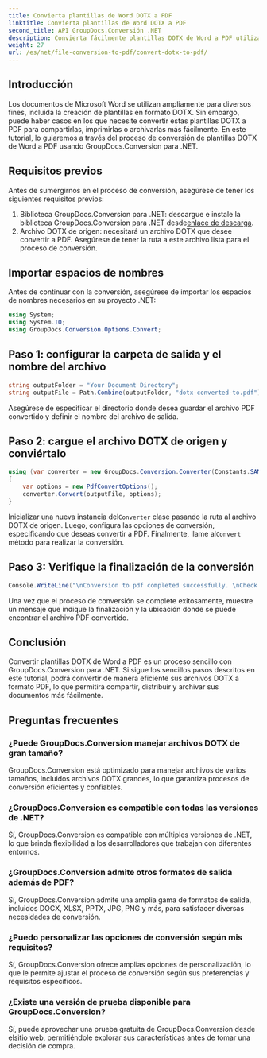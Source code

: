 ```yaml
---
title: Convierta plantillas de Word DOTX a PDF
linktitle: Convierta plantillas de Word DOTX a PDF
second_title: API GroupDocs.Conversión .NET
description: Convierta fácilmente plantillas DOTX de Word a PDF utilizando GroupDocs.Conversion para .NET. Simplifique sus tareas de gestión de documentos.
weight: 27
url: /es/net/file-conversion-to-pdf/convert-dotx-to-pdf/
---
```

## Introducción
Los documentos de Microsoft Word se utilizan ampliamente para diversos fines, incluida la creación de plantillas en formato DOTX. Sin embargo, puede haber casos en los que necesite convertir estas plantillas DOTX a PDF para compartirlas, imprimirlas o archivarlas más fácilmente. En este tutorial, lo guiaremos a través del proceso de conversión de plantillas DOTX de Word a PDF usando GroupDocs.Conversion para .NET.
## Requisitos previos
Antes de sumergirnos en el proceso de conversión, asegúrese de tener los siguientes requisitos previos:
1.  Biblioteca GroupDocs.Conversion para .NET: descargue e instale la biblioteca GroupDocs.Conversion para .NET desde[enlace de descarga](https://releases.groupdocs.com/conversion/net/).
2. Archivo DOTX de origen: necesitará un archivo DOTX que desee convertir a PDF. Asegúrese de tener la ruta a este archivo lista para el proceso de conversión.

## Importar espacios de nombres
Antes de continuar con la conversión, asegúrese de importar los espacios de nombres necesarios en su proyecto .NET:
```csharp
using System;
using System.IO;
using GroupDocs.Conversion.Options.Convert;
```

## Paso 1: configurar la carpeta de salida y el nombre del archivo
```csharp
string outputFolder = "Your Document Directory";
string outputFile = Path.Combine(outputFolder, "dotx-converted-to.pdf");
```
Asegúrese de especificar el directorio donde desea guardar el archivo PDF convertido y definir el nombre del archivo de salida.
## Paso 2: cargue el archivo DOTX de origen y conviértalo
```csharp
using (var converter = new GroupDocs.Conversion.Converter(Constants.SAMPLE_DOTX))
{
    var options = new PdfConvertOptions();
    converter.Convert(outputFile, options);
}
```
 Inicializar una nueva instancia del`Converter` clase pasando la ruta al archivo DOTX de origen. Luego, configura las opciones de conversión, especificando que deseas convertir a PDF. Finalmente, llame al`Convert` método para realizar la conversión.
## Paso 3: Verifique la finalización de la conversión
```csharp
Console.WriteLine("\nConversion to pdf completed successfully. \nCheck output in {0}", outputFolder);
```
Una vez que el proceso de conversión se complete exitosamente, muestre un mensaje que indique la finalización y la ubicación donde se puede encontrar el archivo PDF convertido.

## Conclusión
Convertir plantillas DOTX de Word a PDF es un proceso sencillo con GroupDocs.Conversion para .NET. Si sigue los sencillos pasos descritos en este tutorial, podrá convertir de manera eficiente sus archivos DOTX a formato PDF, lo que permitirá compartir, distribuir y archivar sus documentos más fácilmente.
## Preguntas frecuentes
### ¿Puede GroupDocs.Conversion manejar archivos DOTX de gran tamaño?
GroupDocs.Conversion está optimizado para manejar archivos de varios tamaños, incluidos archivos DOTX grandes, lo que garantiza procesos de conversión eficientes y confiables.
### ¿GroupDocs.Conversion es compatible con todas las versiones de .NET?
Sí, GroupDocs.Conversion es compatible con múltiples versiones de .NET, lo que brinda flexibilidad a los desarrolladores que trabajan con diferentes entornos.
### ¿GroupDocs.Conversion admite otros formatos de salida además de PDF?
Sí, GroupDocs.Conversion admite una amplia gama de formatos de salida, incluidos DOCX, XLSX, PPTX, JPG, PNG y más, para satisfacer diversas necesidades de conversión.
### ¿Puedo personalizar las opciones de conversión según mis requisitos?
Sí, GroupDocs.Conversion ofrece amplias opciones de personalización, lo que le permite ajustar el proceso de conversión según sus preferencias y requisitos específicos.
### ¿Existe una versión de prueba disponible para GroupDocs.Conversion?
 Sí, puede aprovechar una prueba gratuita de GroupDocs.Conversion desde el[sitio web](https://releases.groupdocs.com/), permitiéndole explorar sus características antes de tomar una decisión de compra.